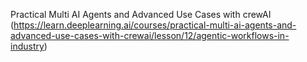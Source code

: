 Practical Multi AI Agents and Advanced Use Cases with crewAI (https://learn.deeplearning.ai/courses/practical-multi-ai-agents-and-advanced-use-cases-with-crewai/lesson/12/agentic-workflows-in-industry)
